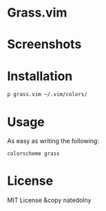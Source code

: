 # Grass.vim

# Screenshots

# Installation 
```
p grass.vim ~/.vim/colors/
```

# Usage
As easy as writing the following: 
```
colorscheme grass
```

# License 
MIT License &copy natedolny
